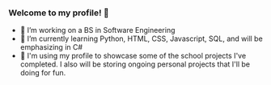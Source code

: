 ### Welcome to my profile! 👋


- 🔭 I’m working on a BS in Software Engineering
- 🌱 I’m currently learning Python, HTML, CSS, Javascript, SQL, and will be emphasizing in C#
- 👾 I'm using my profile to showcase some of the school projects I've completed. I also will be storing ongoing personal projects that I'll be doing for fun.
